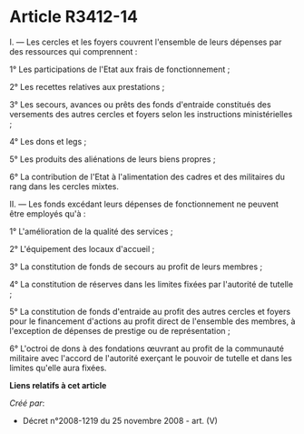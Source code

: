 # Article R3412-14

I. ― Les cercles et les foyers couvrent l'ensemble de leurs dépenses par des ressources qui comprennent :

1° Les participations de l'Etat aux frais de fonctionnement ;

2° Les recettes relatives aux prestations ;

3° Les secours, avances ou prêts des fonds d'entraide constitués des versements des autres cercles et foyers selon les
instructions ministérielles ;

4° Les dons et legs ;

5° Les produits des aliénations de leurs biens propres ;

6° La contribution de l'Etat à l'alimentation des cadres et des militaires du rang dans les cercles mixtes.

II. ― Les fonds excédant leurs dépenses de fonctionnement ne peuvent être employés qu'à :

1° L'amélioration de la qualité des services ;

2° L'équipement des locaux d'accueil ;

3° La constitution de fonds de secours au profit de leurs membres ;

4° La constitution de réserves dans les limites fixées par l'autorité de tutelle ;

5° La constitution de fonds d'entraide au profit des autres cercles et foyers pour le financement d'actions au profit direct
de l'ensemble des membres, à l'exception de dépenses de prestige ou de représentation ;

6° L'octroi de dons à des fondations œuvrant au profit de la communauté militaire avec l'accord de l'autorité exerçant le
pouvoir de tutelle et dans les limites qu'elle aura fixées.

**Liens relatifs à cet article**

_Créé par_:

  - Décret n°2008-1219 du 25 novembre 2008 - art. (V)
